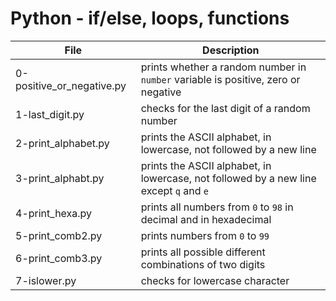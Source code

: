 # Python - if/else, loops, functions
|File					|Description					|
|-----------------------------|-----------------------------------------|
|0-positive_or_negative.py    |prints whether a random number in `number` variable is positive, zero or negative|
|1-last_digit.py			|checks for the last digit of a random number |
|2-print_alphabet.py		|prints the ASCII alphabet, in lowercase, not followed by a new line |
|3-print_alphabt.py		|prints the ASCII alphabet, in lowercase, not followed by a new line except `q` and `e`|
|4-print_hexa.py			|prints all numbers from `0` to `98` in decimal and in hexadecimal |
|5-print_comb2.py			|prints numbers from `0` to `99` |
|6-print_comb3.py			|prints all possible different combinations of two digits |
|7-islower.py			|checks for lowercase character		|

